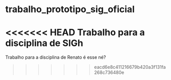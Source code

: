 # trabalho_prototipo_sig_oficial
<<<<<<< HEAD
Trabalho para a disciplina de SIGh
=======
Trabalho para a disciplina de Renato
é esse né?
>>>>>>> eacd6e8c411216679b420a3f131fa268c736480e
